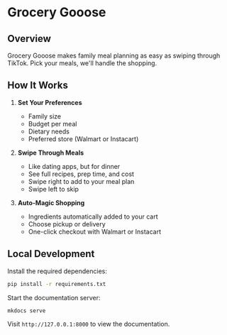 # Grocery Gooose

## Overview

Grocery Gooose makes family meal planning as easy as swiping through TikTok. Pick your meals, we'll handle the shopping.

## How It Works

1. **Set Your Preferences** 
   - Family size
   - Budget per meal
   - Dietary needs
   - Preferred store (Walmart or Instacart)

2. **Swipe Through Meals**
   - Like dating apps, but for dinner
   - See full recipes, prep time, and cost
   - Swipe right to add to your meal plan
   - Swipe left to skip

3. **Auto-Magic Shopping**
   - Ingredients automatically added to your cart
   - Choose pickup or delivery
   - One-click checkout with Walmart or Instacart

## Local Development

Install the required dependencies:
```bash
pip install -r requirements.txt
```

Start the documentation server:
```bash
mkdocs serve
```

Visit `http://127.0.0.1:8000` to view the documentation.